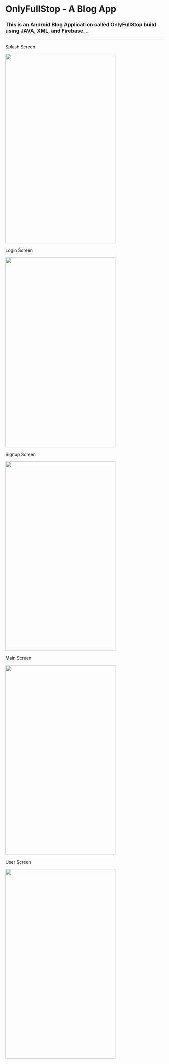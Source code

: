 # OnlyFullStop - A Blog App
### This is an Android Blog Application called OnlyFullStop build using JAVA, XML, and Firebase...
<hr>
<p>Splash Screen</p>
<img src="https://user-images.githubusercontent.com/29817531/121348485-085ae380-c946-11eb-8a07-930682646122.jpg" width="350" height="600"/>

<br>
<p>Login Screen</p>
<img src="https://user-images.githubusercontent.com/29817531/121348451-01cc6c00-c946-11eb-9cb5-5e09cf0df755.jpg" width="350" height="600"/>

<br>
<p>Signup Screen</p>
<img src="https://user-images.githubusercontent.com/29817531/121348479-085ae380-c946-11eb-8917-102de96654a8.jpg" width="350" height="600"/>

<br>
<p>Main Screen</p>
<img src="https://user-images.githubusercontent.com/29817531/121348461-042ec600-c946-11eb-9d86-d12ea3b4d879.jpg" width="350" height="600"/>

<br>
<p>User Screen</p>
<img src="https://user-images.githubusercontent.com/29817531/121348474-0729b680-c946-11eb-9244-fd6048020ced.jpg" width="350" height="600"/>


